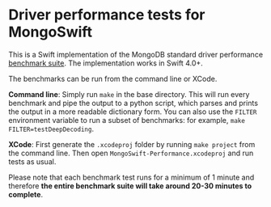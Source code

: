 # Driver performance tests for MongoSwift

This is a Swift implementation of the MongoDB standard driver performance [benchmark suite](https://github.com/mongodb/specifications/blob/master/source/benchmarking/benchmarking.rst). The implementation works in Swift 4.0+.

The benchmarks can be run from the command line or XCode. 

**Command line**: Simply run `make` in the base directory. This will run every benchmark and pipe the output to a python script, which parses and prints the output in a more readable dictionary form. You can also use the `FILTER` environment variable to run a subset of benchmarks: for example, `make FILTER=testDeepDecoding`.

**XCode**: First generate the `.xcodeproj` folder by running `make project` from the command line. Then open `MongoSwift-Performance.xcodeproj` and run tests as usual. 

Please note that each benchmark test runs for a minimum of 1 minute and therefore **the entire benchmark suite will take around 20-30 minutes to complete**.
